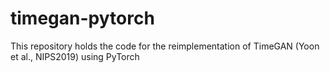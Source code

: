 # timegan-pytorch
This repository holds the code for the reimplementation of TimeGAN (Yoon et al., NIPS2019) using PyTorch 
